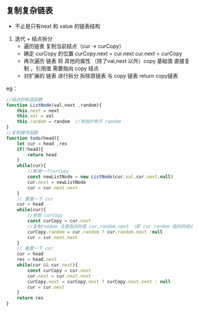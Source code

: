 


## 复制复杂链表
- 不止是只有next 和 value 的链表结构 
1. 迭代 + 结点拆分
    - 遍历链表 复制当前结点（cur -> curCopy）
    - 确定 curCopy 的位置 curCopy.next = cur.next  cur.next = curCopy 
    - 再次遍历 链表 将 其他的属性 （除了val,next 以外）copy 基础值 直接复制 ，引用值 需要指向    copy 结点
    - 对扩展的 链表 进行拆分 拆除原链表 与 copy 链表 return  copy链表

eg：
```js
//结点的构造函数
function ListNode(val,next ,random){
    this.next = next 
    this.val = val
    this.random = random  //举指针例子 random 
}
//复制操作函数 
function todo(head){
    let cur = head ,res
    if(!head){
        return head
    }
    while(cur){
        //新增一个curCopy
        const newListNode = new ListNode(cur.val,cur.next,null)
        cur.next = newListNode 
        cur = cur.next.next 
    }
    // 重置一下 cur
    cur = head
    while(cur){
        //获取 curCopy
        const curCopy = cur.next 
        //复制random 注意指向的是 cur.random.next （即 cur random 指向的结点的copy结点）            
        curCopy.random = cur.random ? cur.random.next :null
        cur = cur.next.next 
    }
    // 重置一下 cur
    cur = head
    res = head.next 
    while(cur && cur.next){
        const curCopy = cur.next 
        cur.next = cur.next.next 
        curCopy.next = curCopy.next ? curCopy.next.next : null
        cur = cur.next 
    }
    return res 
}
```